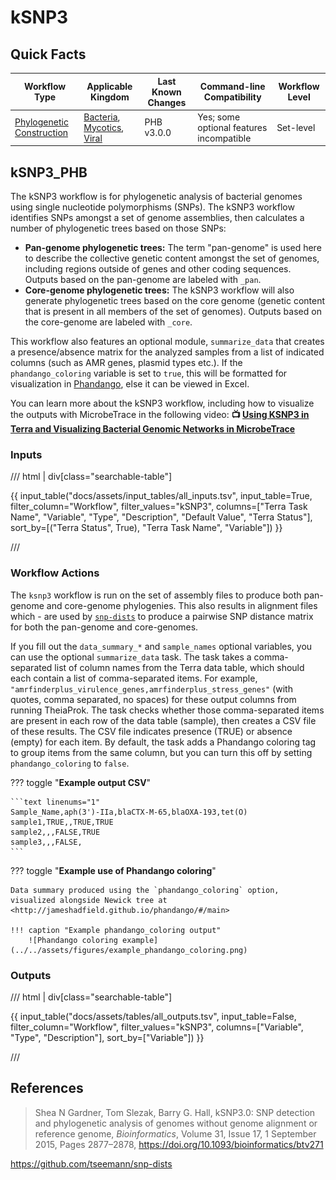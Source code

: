 # kSNP3

## Quick Facts

| **Workflow Type** | **Applicable Kingdom** | **Last Known Changes** | **Command-line Compatibility** | **Workflow Level** |
|---|---|---|---|---|
| [Phylogenetic Construction](../../workflows_overview/workflows_type.md/#phylogenetic-construction) | [Bacteria](../../workflows_overview/workflows_kingdom.md/#bacteria), [Mycotics](../../workflows_overview/workflows_kingdom.md#mycotics), [Viral](../../workflows_overview/workflows_kingdom.md/#viral) | PHB v3.0.0 | Yes; some optional features incompatible | Set-level |

## kSNP3_PHB

The kSNP3 workflow is for phylogenetic analysis of bacterial genomes using single nucleotide polymorphisms (SNPs). The kSNP3 workflow identifies SNPs amongst a set of genome assemblies, then calculates a number of phylogenetic trees based on those SNPs:

- **Pan-genome phylogenetic trees:** The term "pan-genome" is used here to describe the collective genetic content amongst the set of genomes, including regions outside of genes and other coding sequences.  Outputs based on the pan-genome are labeled with `_pan`.
- **Core-genome phylogenetic trees:** The kSNP3 workflow will also generate phylogenetic trees based on the core genome (genetic content that is present in all members of the set of genomes). Outputs based on the core-genome are labeled with `_core`.

This workflow also features an optional module, `summarize_data` that creates a presence/absence matrix for the analyzed samples from a list of indicated columns (such as AMR genes, plasmid types etc.). If the `phandango_coloring` variable is set to `true`, this will be formatted for visualization in [Phandango](https://jameshadfield.github.io/phandango/#/), else it can be viewed in Excel.

You can learn more about the kSNP3 workflow, including how to visualize the outputs with MicrobeTrace in the following video: **📺 [Using KSNP3 in Terra and Visualizing Bacterial Genomic Networks in MicrobeTrace](https://www.youtube.com/watch?v=iRpNDun46R8)**

### Inputs

/// html | div[class="searchable-table"]

{{ input_table("docs/assets/input_tables/all_inputs.tsv", input_table=True, filter_column="Workflow", filter_values="kSNP3", columns=["Terra Task Name", "Variable", "Type", "Description", "Default Value", "Terra Status"], sort_by=[("Terra Status", True), "Terra Task Name", "Variable"]) }}

///

### Workflow Actions

The `ksnp3` workflow is run on the set of assembly files to produce both pan-genome and core-genome phylogenies. This also results in alignment files which - are used by [`snp-dists`](https://github.com/tseemann/snp-dists) to produce a pairwise SNP distance matrix for both the pan-genome and core-genomes.

If you fill out the `data_summary_*` and `sample_names` optional variables, you can use the optional `summarize_data` task. The task takes a comma-separated list of column names from the Terra data table, which should each contain a list of comma-separated items. For example, `"amrfinderplus_virulence_genes,amrfinderplus_stress_genes"` (with quotes, comma separated, no spaces) for these output columns from running TheiaProk. The task checks whether those comma-separated items are present in each row of the data table (sample), then creates a CSV file of these results. The CSV file indicates presence (TRUE) or absence (empty) for each item. By default, the task adds a Phandango coloring tag to group items from the same column, but you can turn this off by setting `phandango_coloring` to `false`.

??? toggle "**Example output CSV**"

    ```text linenums="1"
    Sample_Name,aph(3')-IIa,blaCTX-M-65,blaOXA-193,tet(O)
    sample1,TRUE,,TRUE,TRUE
    sample2,,,FALSE,TRUE
    sample3,,,FALSE,
    ```

??? toggle "**Example use of Phandango coloring**"

    Data summary produced using the `phandango_coloring` option, visualized alongside Newick tree at <http://jameshadfield.github.io/phandango/#/main>

    !!! caption "Example phandango_coloring output"
        ![Phandango coloring example](../../assets/figures/example_phandango_coloring.png)

### Outputs

/// html | div[class="searchable-table"]

{{ input_table("docs/assets/tables/all_outputs.tsv", input_table=False, filter_column="Workflow", filter_values="kSNP3", columns=["Variable", "Type", "Description"], sort_by=["Variable"]) }}

///

## References

>Shea N Gardner, Tom Slezak, Barry G. Hall, kSNP3.0: SNP detection and phylogenetic analysis of genomes without genome alignment or reference genome, _Bioinformatics_, Volume 31, Issue 17, 1 September 2015, Pages 2877–2878, <https://doi.org/10.1093/bioinformatics/btv271>
<!-- -->
<https://github.com/tseemann/snp-dists>
